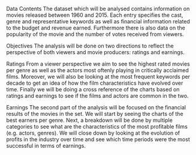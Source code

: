 Data Contents
The dataset which will be analysed contains information on movies released between 1960 and 2015. Each entry specifies the cast, genre and representative keywords as well as financial information related to the budget and revenue earned. Furthermore there is also data on the popularity of the movie and the number of votes received from viewers.

Objectives
The analysis will be done on two directions to reflect the perspective of both viewers and movie producers: ratings and earnings.

Ratings
From a viewer perspective we aim to see the highest rated movies per genre as well as the actors most oftenly playing in critically acclaimed films. Moreover, we will also be looking at the most frequent keywords per decade to get an idea of how the film characteristics have evolved over time. Finally we will be doing a cross reference of the charts based on ratings and earnings to see if the films and actors are common in the two.

Earnings
The second part of the analysis will be focused on the financial results of the movies in the set. We will start by seeing the charts of the best earners per genre. Next, a breakdown will be done by multiple categories to see what are the characteristics of the most profitable films (e.g. actors, genres). We will close down by looking at the evolution of profits in the industry over time and see which time periods were the most successful in terms of earnings.
